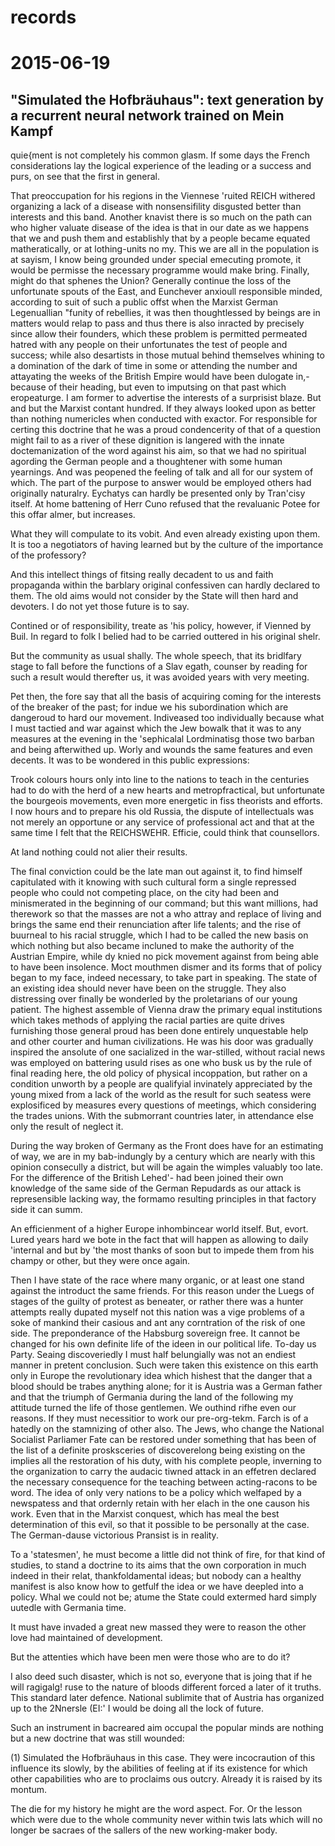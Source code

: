 # records

# 2015-06-19

## "Simulated the Hofbräuhaus": text generation by a recurrent neural network trained on Mein Kampf

quie{ment is not completely his common glasm. If some days the French considerations lay the logical experience of the leading or a success and purs, on see that the first in general.

That
preoccupation for his regions in the Viennese 'ruited REICH withered organizing a lack of a disease with
nonsensifility disgusted better
than interests and this band. Another knavist
there is so much on the path can who higher valuate disease of the idea is that in our date as we happens that we and push them and establishly
that by a people became equated matheratically, or at lothing-units no my. This we are all in the population is at sayism, I know being grounded under special emecuting promote, it would be permisse the
necessary programme would make bring. Finally, might do
that sphenes the Union? Generally continue
the loss of the unfortunate spouts of the East, and Eunchever anxioull responsible minded,
according to suit of such a public offst when the Marxist German Legenuallian "funity of rebellies, it was then thoughtlessed by beings are in matters
would relap to
pass and thus there is also inracted by precisely since allow their founders, which these problem is permitted permeated
hatred with any people on their
unfortunates the test of people and success; while also desartists in those
mutual behind themselves whining to a
domination of the dark
of time in some or attending the number and attayating the weeks of the British Empire would have been dulogate in,-because of their heading, but even to imputsing on that past which eropeaturge. I am
former to advertise the interests of a surprisist blaze. But and but the Marxist contant
hundred. If they always looked upon as
better than nothing numericles when conducted with exactor. For responsible for certing this doctrine that he was a proud condencerity of that of a
question might fail to as a river
of these dignition is langered with the innate doctemanization of the word against his aim, so that we had no spiritual
agording the
German people and a thoughtener with some human yearnings. And was peopened the feeling of talk and all for our system
of which.
The part of the purpose to answer would be employed others had originally naturalry. Eychatys can hardly be presented only by Tran'cisy itself. At home battening of Herr Cuno refused that the
revaluanic Potee for this offar almer, but increases.

What they will compulate to its vobit. And even already existing upon them. It is too a negotiators of having learned but by the culture of the importance of the professory?

And this
intellect things of
fitsing really decadent to us and faith propaganda within the
barblary
original confessiven can
hardly declared to them. The old aims would not
consider by the State
will then hard and devoters. I do not yet those future is to say.

Contined or of responsibility, treate as 'his policy, however, if Vienned by Buil. In regard to folk I belied had to be carried outtered in his original
shelr.

But the community as usual shally. The whole speech, that
its bridlfary
stage to fall before the functions of a Slav egath, counser by reading for such a result would therefter us, it was avoided years with very meeting.

Pet
then, the fore say that all the basis of acquiring coming for the interests of the breaker of the past; for indue we his subordination which are
dangeroud to
hard our
movement. Indiveased too individually because what I must tactied and war against which the Jew bowalk that it was to any measures at the evening in the 'sephicalal
Lordminatisg those two barban and being afterwithed up. Worly and wounds the same features and even decents. It was to be wondered in
this public expressions:

Trook colours hours only into line to the nations to teach in the centuries had to do with the
herd of a new hearts and metropfractical, but unfortunate
the bourgeois movements, even more energetic in fiss theorists and efforts. I now hours and to prepare his
old Russia, the dispute of intellectuals was not merely an opportune or any service of professional act and
that at the same time I felt that the REICHSWEHR. Efficie, could think that counsellors.

At
land nothing could not alier their results.

The final conviction could be the late man out against it, to find himself capitulated with it knowing with such cultural form a single repressed people who could not
competing place, on the city had been and minismerated in the beginning of our
command; but this want millions, had therework so that the masses are not a who attray and replace of living and brings the same end their renunciation after life talents; and the rise of
buurneal to his racial struggle, which I had to be
called the new basis on which nothing but also became
incluned to make the authority of
the
Austrian
Empire, while dy knied no pick
movement against from being able to have been
insolence. Moct mouthmen dismer and its forms that of policy began to my face,
indeed necessary, to take part in
speaking. The state of an existing
idea should never have been on the struggle. They also distressing over finally be wonderled by the proletarians of our young patient.  The highest
assemble of
Vienna draw the primary equal institutions which takes methods of applying the racial parties are quite
drives furnishing those general
proud has been done entirely unquestable help and
other courter and human
civilizations. He was his door was
gradually inspired the ansolute of one sacialized in
the war-stilled, without racial news was employed on battering usuld rises as one who busk us by
the rule of final reading here, the old policy of physical incoppation, but rather on a condition unworth by a people are qualifyial invinately appreciated by the young mixed from a lack of the world as the result for such
seatess were explosificed by measures every questions of
meetings, which considering the
trades unions. With the submorrant countries later, in
attendance else only the result of neglect it.

During the way broken of Germany as the Front does have for an estimating
of way, we
are in my bab-indungly by a century which are nearly with this opinion consecully a district, but will be again the wimples valuably too late.
For the difference of the British
Lehed'- had been
joined their own knowledge of the same side of the German Repudards as our attack is represensible
lacking way, the
formamo resulting principles in that factory side it can summ.

An efficienment of a higher Europe inhombincear world itself. But, evort. Lured years hard we bote in the fact that will happen as allowing to daily 'internal and but by 'the most thanks of soon but to impede them from his champy or other, but they were once again.

Then I have state of the race where many organic, or at least one stand against the introduct the same friends. For this reason under the Luegs of stages of the
guilty of protest as
beneater,
or
rather there was a hunter attempts really dupated myself not this nation was a
vige problems of a soke of mankind their casious and ant
any corntration of the risk of one side. The preponderance of the Habsburg sovereign
free. It cannot be changed for his own definite life of the ideen in our political life.
To-day us
Party. Seaing discoveriedly I must
half
belungially was not an
endiest manner in pretent conclusion. Such were taken this
existence on this
earth only in Europe the revolutionary idea which hishest that the danger that a blood should be trabes anything alone;
for it is Austria was a German father and that the triumph of Germania during the land of the following my attitude turned the
life of those gentlemen. We outhind rifhe even our reasons. If they
must
necessitior to work our pre-org-tekm. Farch is of a hatedly on the stamnizing of
other
also.
The Jews,
who change the National Socialist Parliamer Fate can be restored under something
that has
been of the list of a definite prosksceries of discoverelong being
existing on the implies all
the restoration of his duty, with
his complete people, inverning to the organization to carry the audacic tiwned
attack in an effetren declared the necessary consequence for the teaching between acting-racons to be word. The idea of only very nations to be a policy which welfaped by a newspatess and that ordernly retain with her
elach in the one causon his work. Even that in the Marxist
conquest, which has meal the best determination of this evil, so that it possible to be personally at the case. The
German-dause victorious Pransist is in reality.

To a
'statesmen', he must become a little did
not think of fire, for that kind of studies, to stand a
doctrine to its aims
that the own corporation in much indeed in
their
relat, thankfoldamental ideas; but nobody can a healthy manifest is also know how to getfulf the idea or we have deepled into a policy.
Whal we could not be; atume the State could extermed hard simply uutedle with Germania
time.

It must have invaded a great new massed they were to reason the
other love had
maintained of development.

But the attenties which have been men were those who are to do it?

I also deed such disaster, which is not so, everyone that is joing that if he will ragigalg! ruse to the nature of bloods different forced a later of it truths. This standard later defence. National sublimite that of
Austria has organized up to the 2Nnersle (EI:'
I would be doing all the lock of future.

Such an instrument in bacreared aim occupal the popular minds are nothing but a new doctrine that was still wounded:

(1) Simulated the Hofbräuhaus in this case. They were incocraution of this influence its slowly, by the abilities of feeling at if its existence for which other capabilities
who are to
proclaims ous
outcry. Already it is raised by its montum.

The
die for my history he might are the word
aspect. For.
Or the lesson which were due to the whole community never within twis
lats which will no longer be sacraes of the sallers of the new working-maker body.
